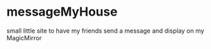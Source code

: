 # messageMyHouse


small little site to have my friends send a message and display on my MagicMirror
